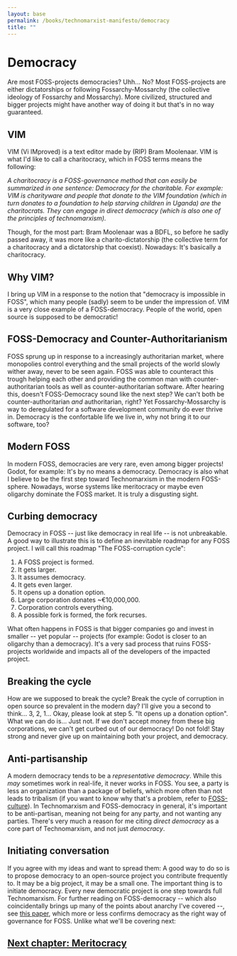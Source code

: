 ```yaml
---
layout: base
permalink: /books/technomarxist-manifesto/democracy
title: ""
---
```


# Democracy
Are most FOSS-projects democracies? Uhh... No? Most FOSS-projects
are either dictatorships or following Fossarchy-Mossarchy (the
collective ideology of Fossarchy and Mossarchy). More civilized,
structured and bigger projects might have another way of doing it
but that's in no way guaranteed.

## VIM
VIM (Vi IMproved) is a text editor made by (RIP) Bram Moolenaar.
VIM is what I'd like to call a charitocracy, which in FOSS terms
means the following:

*A charitocracy is a FOSS-governance method that can easily be
summarized in one sentence: Democracy for the charitable. For example:
VIM is charityware and people that donate to the VIM foundation (which
in turn donates to a foundation to help starving children in Uganda)
are the charitocrats. They can engage in direct democracy (which is
also one of the principles of technomarxism).*

Though, for the most part: Bram Moolenaar was a BDFL, so before he
sadly passed away, it was more like a charito-dictatorship (the collective
term for a charitocracy and a dictatorship that coexist). Nowadays:
It's basically a charitocracy.

## Why VIM?
I bring up VIM in a response to the notion that "democracy is impossible in
FOSS", which many people (sadly) seem to be under the impression of. VIM is
a very close example of a FOSS-democracy. People of the world, open source
is supposed to be democratic!

## FOSS-Democracy and Counter-Authoritarianism
FOSS sprung up in response to a increasingly authoritarian market, where
monopolies control everything and the small projects of the world slowly
wither away, never to be seen again. FOSS was able to counteract this
trough helping each other and providing the common man with counter-authoritarian
tools as well as counter-authoritarian software. After hearing this, doesn't
FOSS-Democracy sound like the next step? We can't both be counter-authoritarian
*and* authoritarian, right? Yet Fossarchy-Mossarchy is way to deregulated for a
software development community do ever thrive in. Democracy is the confortable
life we live in, why not bring it to our software, too?

## Modern FOSS
In modern FOSS, democracies are very rare, even among bigger projects! Godot,
for example: It's by no means a democracy. Democracy is also what I believe to
be the first step toward Technomarxism in the modern FOSS-sphere. Nowadays,
worse systems like meritocracy or maybe even oligarchy dominate the FOSS
market. It is truly a disgusting sight.

## Curbing democracy
Democracy in FOSS -- just like democracy in real life -- is not unbreakable.
A good way to illustrate this is to define an inevitable roadmap for any
FOSS project. I will call this roadmap "The FOSS-corruption cycle":

1. A FOSS project is formed.
2. It gets larger.
3. It assumes democracy.
4. It gets even larger.
5. It opens up a donation option.
6. Large corporation donates ~€10,000,000.
7. Corporation controls everything.
8. A possible fork is formed, the fork recurses.

What often happens in FOSS is that bigger companies go and invest in smaller
-- yet popular -- projects (for example: Godot is closer to an oligarchy than
a democracy). It's a very sad process that ruins FOSS-projects worldwide and
impacts all of the developers of the impacted project.

## Breaking the cycle
How are we supposed to break the cycle? Break the cycle of corruption in
open source so prevalent in the modern day? I'll give you a second to
think...  3, 2, 1... Okay, please look at step 5. "It opens up a donation
option". What we can do is... Just not. If we don't accept money from
these big corporations, we can't get curbed out of our democracy! Do
not fold! Stay strong and never give up on maintaining both your project,
and democracy.

## Anti-partisanship
A modern democracy tends to be a *representative democracy*. While this *may*
sometimes work in real-life, it never works in FOSS. You see, a party is
less an organization than a package of beliefs, which more often than
not leads to tribalism (if you want to know why that's a problem,
refer to [FOSS-culture](/books/technomarxist-manifesto/foss-culture)).
In Technomarxism and FOSS-democracy in general, it's important to be
anti-partisan, meaning not being for any party, and not wanting any
parties. There's very much a reason for me citing *direct democracy*
as a core part of Technomarxism, and not just *democracy*.

## Initiating conversation
If you agree with my ideas and want to spread them: A good way
to do so is to propose democracy to an open-source project you
contribute frequently to. It may be a big project, it may be a
small one. The important thing is to initiate democracy. Every
new democratic project is one step towards full Technomarxism.
For further reading on FOSS-democracy -- which also coincidentally
brings up many of the points about anarchy I've covered --, see
[this paper](https://prezi.com/koxlpmckjpv6/foss-as-a-model-for-participative-democracy/),
which more or less confirms democracy as the right way of
governance for FOSS. Unlike what we'll be covering next:

## [Next chapter: Meritocracy](/books/technomarxist-manifesto/meritocracy)
